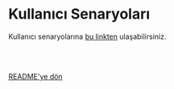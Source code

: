 # Kullanıcı Senaryoları

Kullanıcı senaryolarına [bu linkten](https://docs.google.com/document/d/1X09V0CyvJF9wMguPle48yaCrzGPJEp_C/edit?usp=sharing&ouid=105033876487352214713&rtpof=true&sd=true) ulaşabilirsiniz.

<br/>
<br/>

[README'ye dön](../README.md) 